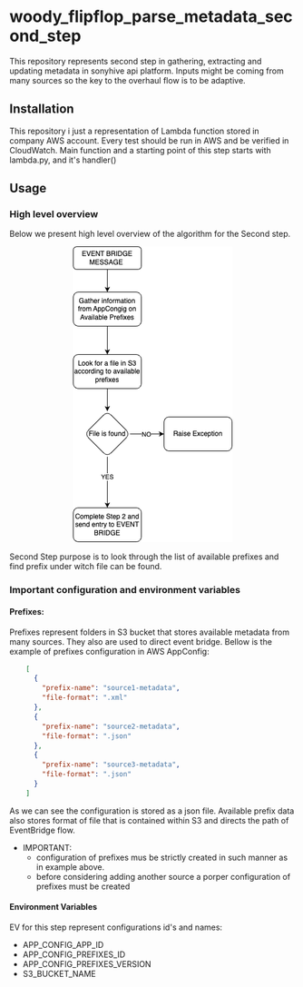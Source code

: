 # woody_flipflop_parse_metadata_second_step

This repository represents second step in gathering, extracting and
updating metadata in sonyhive api platform. Inputs might be coming 
from many sources so the key to the overhaul flow is to be adaptive.

## Installation
This repository i just a representation of Lambda function stored in
company AWS account. Every test should be run in AWS and be verified
in CloudWatch. Main function and a starting point of this step starts
with lambda.py, and it's handler() 

## Usage

### High level overview
Below we present high level overview of the algorithm for the Second
step.

<div align="center">
  <img src="./images/second_step.png" alt="Second step flow">
</div>

Second Step purpose is to look through the list of available prefixes and
find prefix under witch file can be found.

### Important configuration and environment variables

#### Prefixes:
Prefixes represent folders in S3 bucket that stores available metadata from many
sources. They also are used to direct event bridge. Bellow is the example of
prefixes configuration in AWS AppConfig:
```json
    [
      {
        "prefix-name": "source1-metadata",
        "file-format": ".xml"
      },
      {
        "prefix-name": "source2-metadata",
        "file-format": ".json"
      },
      {
        "prefix-name": "source3-metadata",
        "file-format": ".json"
      }
    ]
```
As we can see  the configuration is stored as a json file. Available prefix data
also stores format of file that is contained within S3 and directs the path of
EventBridge flow.
- IMPORTANT:
  - configuration of prefixes mus be strictly created in such manner as in example above.
  - before considering adding another source a porper configuration of prefixes must be created

#### Environment Variables

EV for this step represent configurations id's and names:
- APP_CONFIG_APP_ID
- APP_CONFIG_PREFIXES_ID
- APP_CONFIG_PREFIXES_VERSION
- S3_BUCKET_NAME
